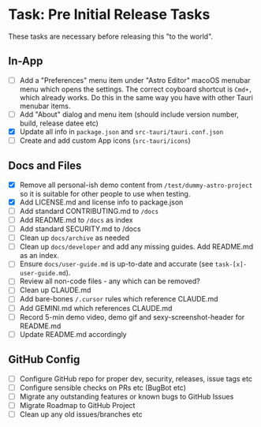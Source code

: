 # Task: Pre Initial Release Tasks

These tasks are necessary before releasing this "to the world".

## In-App

- [ ] Add a "Preferences" menu item under "Astro Editor" macoOS menubar menu which opens the settings. The correct coyboard shortcut is `Cmd+,` which already works. Do this in the same way you have with other Tauri menubar items.
- [ ] Add "About" dialog and menu item (should include version number, build, release datee etc)
- [x] Update all info in `package.json` and `src-tauri/tauri.conf.json`
- [ ] Create and add custom App icons (`src-tauri/icons`)

## Docs and Files

- [x] Remove all personal-ish demo content from `/test/dummy-astro-project` so it is suitable for other people to use when testing.
- [x] Add LICENSE.md and license info to package.json
- [ ] Add standard CONTRIBUTING.md to `/docs`
- [ ] Add README.md to `/docs` as index
- [ ] Add standard SECURITY.md to /docs
- [ ] Clean up `docs/archive` as needed
- [ ] Clean up `docs/developer` and add any missing guides. Add README.md as an index.
- [ ] Ensure `docs/user-guide.md` is up-to-date and accurate (see `task-[x]-user-guide.md`).
- [ ] Review all non-code files - any which can be removed?
- [ ] Clean up CLAUDE.md
- [ ] Add bare-bones `/.cursor` rules which reference CLAUDE.md
- [ ] Add GEMINI.md which references CLAUDE.md
- [ ] Record 5-min demo video, demo gif and sexy-screenshot-header for README.md
- [ ] Update README.md accordingly

## GitHub Config

- [ ] Configure GitHub repo for proper dev, security, releases, issue tags etc
- [ ] Configure sensible checks on PRs etc (BugBot etc)
- [ ] Migrate any outstanding features or known bugs to GitHub Issues
- [ ] Migrate Roadmap to GitHub Project
- [ ] Clean up any old issues/branches etc
